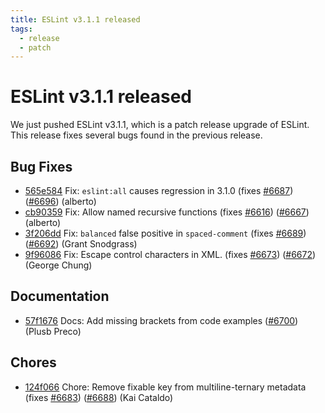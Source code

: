 ```yaml
---
title: ESLint v3.1.1 released
tags:
  - release
  - patch
---
```

# ESLint v3.1.1 released

We just pushed ESLint v3.1.1, which is a patch release upgrade of ESLint. This release  fixes several bugs found in the previous release.










## Bug Fixes


* [565e584](https://github.com/eslint/eslint/commit/565e584) Fix: `eslint:all` causes regression in 3.1.0 (fixes [#6687](https://github.com/eslint/eslint/issues/6687)) ([#6696](https://github.com/eslint/eslint/issues/6696)) (alberto)
* [cb90359](https://github.com/eslint/eslint/commit/cb90359) Fix: Allow named recursive functions (fixes [#6616](https://github.com/eslint/eslint/issues/6616)) ([#6667](https://github.com/eslint/eslint/issues/6667)) (alberto)
* [3f206dd](https://github.com/eslint/eslint/commit/3f206dd) Fix: `balanced` false positive in `spaced-comment` (fixes [#6689](https://github.com/eslint/eslint/issues/6689)) ([#6692](https://github.com/eslint/eslint/issues/6692)) (Grant Snodgrass)
* [9f96086](https://github.com/eslint/eslint/commit/9f96086) Fix: Escape control characters in XML. (fixes [#6673](https://github.com/eslint/eslint/issues/6673)) ([#6672](https://github.com/eslint/eslint/issues/6672)) (George Chung)




## Documentation


* [57f1676](https://github.com/eslint/eslint/commit/57f1676) Docs: Add missing brackets from code examples ([#6700](https://github.com/eslint/eslint/issues/6700)) (Plusb Preco)








## Chores


* [124f066](https://github.com/eslint/eslint/commit/124f066) Chore: Remove fixable key from multiline-ternary metadata (fixes [#6683](https://github.com/eslint/eslint/issues/6683)) ([#6688](https://github.com/eslint/eslint/issues/6688)) (Kai Cataldo)

